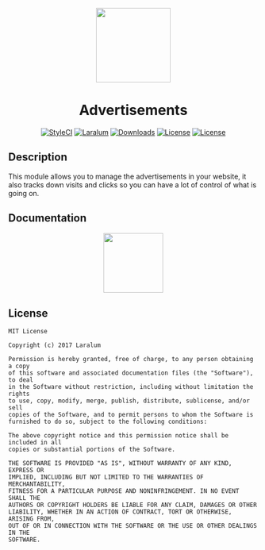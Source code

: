 
<p align="center"><a href="https://laralum.aitorriba.com"><img height="150" src="https://avatars1.githubusercontent.com/u/22253051"></a></p>

<h1 align="center">Advertisements</h1>

<p align="center">
<a href="https://styleci.io/repos/88201722"><img src="https://styleci.io/repos/88201722/shield?style=flat&branch=master" alt="StyleCI"></a>
<a href="https://github.com/laralum"><img src="https://img.shields.io/badge/Built%20For-Laralum-orange.svg" alt="Laralum"></a>
<a href="https://github.com/laralum/Advertisements"><img src="https://poser.pugx.org/laralum/advertisements/d/total.svg" alt="Downloads"></a>
<a href="https://github.com/Laralum/Advertisements/releases"><img src="https://poser.pugx.org/laralum/advertisements/v/stable.svg" alt="License"></a>
<a href="https://raw.githubusercontent.com/Laralum/Advertisements/master/LICENSE"><img src="https://poser.pugx.org/laralum/advertisements/license.svg" alt="License"></a>
</p>

## Description

This module allows you to manage the advertisements in your website,
it also tracks down visits and clicks so you can have a lot of control
of what is going on.

## Documentation

<p align="center">
<a href="https://laralum.aitorriba.com/docs/advertisements"><img height="120" src="http://i.imgur.com/47WnADd.png"></a>
</p>

## License

```
MIT License

Copyright (c) 2017 Laralum

Permission is hereby granted, free of charge, to any person obtaining a copy
of this software and associated documentation files (the "Software"), to deal
in the Software without restriction, including without limitation the rights
to use, copy, modify, merge, publish, distribute, sublicense, and/or sell
copies of the Software, and to permit persons to whom the Software is
furnished to do so, subject to the following conditions:

The above copyright notice and this permission notice shall be included in all
copies or substantial portions of the Software.

THE SOFTWARE IS PROVIDED "AS IS", WITHOUT WARRANTY OF ANY KIND, EXPRESS OR
IMPLIED, INCLUDING BUT NOT LIMITED TO THE WARRANTIES OF MERCHANTABILITY,
FITNESS FOR A PARTICULAR PURPOSE AND NONINFRINGEMENT. IN NO EVENT SHALL THE
AUTHORS OR COPYRIGHT HOLDERS BE LIABLE FOR ANY CLAIM, DAMAGES OR OTHER
LIABILITY, WHETHER IN AN ACTION OF CONTRACT, TORT OR OTHERWISE, ARISING FROM,
OUT OF OR IN CONNECTION WITH THE SOFTWARE OR THE USE OR OTHER DEALINGS IN THE
SOFTWARE.
```
